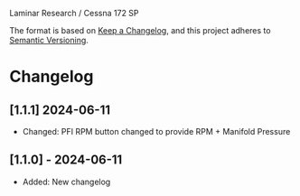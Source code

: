 Laminar Research / Cessna 172 SP

The format is based on [Keep a Changelog](https://keepachangelog.com/en/1.0.0/),
and this project adheres to [Semantic Versioning](https://semver.org/spec/v2.0.0.html).

# Changelog


## [1.1.1] 2024-06-11
- Changed: PFI RPM button changed to provide RPM + Manifold Pressure 


## [1.1.0] - 2024-06-11
- Added: New changelog
